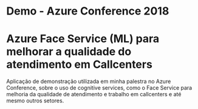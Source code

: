 # Demo - Azure Conference 2018
# Azure Face Service (ML) para melhorar a qualidade do atendimento em Callcenters
Aplicação de demonstração utilizada em minha palestra no Azure Conference, sobre o uso de cognitive services, como o Face Service para melhoria da qualidade de atendimento e trabalho em callcenters e até mesmo outros setores.
